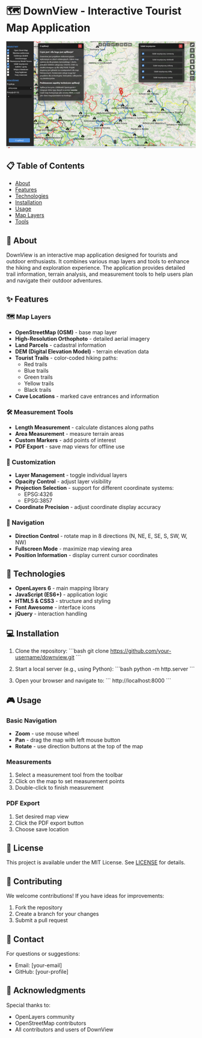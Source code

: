 # 🗺️ DownView - Interactive Tourist Map Application

![DownView Interface](img/ss1.png)

## 📋 Table of Contents
- [About](#about)
- [Features](#features)
- [Technologies](#technologies)
- [Installation](#installation)
- [Usage](#usage)
- [Map Layers](#map-layers)
- [Tools](#tools)

## 🎯 About
DownView is an interactive map application designed for tourists and outdoor enthusiasts. It combines various map layers and tools to enhance the hiking and exploration experience. The application provides detailed trail information, terrain analysis, and measurement tools to help users plan and navigate their outdoor adventures.

## ✨ Features

### 🗺️ Map Layers
- **OpenStreetMap (OSM)** - base map layer
- **High-Resolution Orthophoto** - detailed aerial imagery
- **Land Parcels** - cadastral information
- **DEM (Digital Elevation Model)** - terrain elevation data
- **Tourist Trails** - color-coded hiking paths:
  - Red trails
  - Blue trails
  - Green trails
  - Yellow trails
  - Black trails
- **Cave Locations** - marked cave entrances and information

### 🛠️ Measurement Tools
- **Length Measurement** - calculate distances along paths
- **Area Measurement** - measure terrain areas
- **Custom Markers** - add points of interest
- **PDF Export** - save map views for offline use

### 🎨 Customization
- **Layer Management** - toggle individual layers
- **Opacity Control** - adjust layer visibility
- **Projection Selection** - support for different coordinate systems:
  - EPSG:4326
  - EPSG:3857
- **Coordinate Precision** - adjust coordinate display accuracy

### 🧭 Navigation
- **Direction Control** - rotate map in 8 directions (N, NE, E, SE, S, SW, W, NW)
- **Fullscreen Mode** - maximize map viewing area
- **Position Information** - display current cursor coordinates

## 🔧 Technologies
- **OpenLayers 6** - main mapping library
- **JavaScript (ES6+)** - application logic
- **HTML5 & CSS3** - structure and styling
- **Font Awesome** - interface icons
- **jQuery** - interaction handling

## 💻 Installation
1. Clone the repository:
\`\`\`bash
git clone https://github.com/your-username/downview.git
\`\`\`

2. Start a local server (e.g., using Python):
\`\`\`bash
python -m http.server
\`\`\`

3. Open your browser and navigate to:
\`\`\`
http://localhost:8000
\`\`\`

## 🎮 Usage

### Basic Navigation
- **Zoom** - use mouse wheel
- **Pan** - drag the map with left mouse button
- **Rotate** - use direction buttons at the top of the map

### Measurements
1. Select a measurement tool from the toolbar
2. Click on the map to set measurement points
3. Double-click to finish measurement

### PDF Export
1. Set desired map view
2. Click the PDF export button
3. Choose save location

## 📝 License
This project is available under the MIT License. See [LICENSE](LICENSE) for details.

## 🤝 Contributing
We welcome contributions! If you have ideas for improvements:
1. Fork the repository
2. Create a branch for your changes
3. Submit a pull request

## 📧 Contact
For questions or suggestions:
- Email: [your-email]
- GitHub: [your-profile]

## 🌟 Acknowledgments
Special thanks to:
- OpenLayers community
- OpenStreetMap contributors
- All contributors and users of DownView
